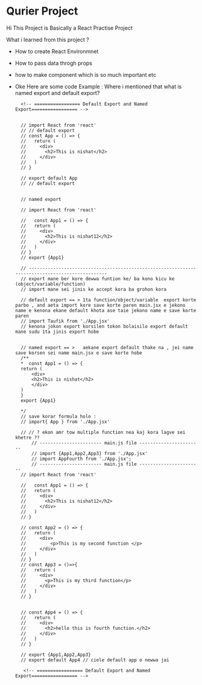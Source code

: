 # Qurier Project

Hi This Project is Basically a React Practise Project 

What i learned from this project ?
- How to create React Environmnet 
- How to pass data throgh props 
- how to make component which is so much important etc
- Oke Here are some code Example : Where i mentioned that what is named export and default export?


        <!-- ================= Default Export and Named Export================= -->


        // import React from 'react'
        // // default export 
        // const App = () => {
        //   return (
        //     <div>
        //       <h2>This is nishat</h2>
        //     </div>
        //   )
        // }

        // export default App
        // // default export 


        // named export 

        // import React from 'react'

        //   const App1 = () => {
        //   return (
        //     <div>
        //       <h2>This is nishat12</h2>
        //     </div>
        //   )
        // }
        // export {App1}
        
        // ------------------------------------------------------------------------------------------------
        // export mane ber kore dewwa funtion ke/ ba kono kicu ke (object/variable/function)
        // import mane sei jinis ke accept kora ba grohon kora 

        // default export == > 1ta function/object/variable  export korte parbo , and aeta import kore save korte paren main.jsx e jekono name e kenona ekane default khota ase taie jekono name e save korte paren 
        // import Taufik from './App.jsx' 
        // kenona jokon export korsilen tokon bolaisilo export default mane sudu 1ta jinis export hobe 


        // named export == >   aekane export default thake na , jei name save korsen sei name main.jsx e save korte hobe 
        /**
        *  const App1 = () => {
        return (
            <div>
            <h2>This is nishat</h2>
            </div>
        )
        }
        export {App1}

        */
        // save korar formula holo : 
        // import{ App } from './App.jsx'

        // // ? ekon amr tow multiple function nea kaj kora lagve sei khetre ??
            // ----------------------- main.js file -----------------------
            // import {App1,App2,App3} from './App.jsx'
            // import AppFourth from './App.jsx';
            // ----------------------- main.js file -----------------------
        // import React from 'react'

        //   const App1 = () => {
        //   return (
        //     <div>
        //       <h2>This is nishat12</h2>
        //     </div>
        //   )
        // }

        // const App2 = () => {
        //   return (
        //     <div>
        //         <p>This is my second function </p>
        //     </div>
        //   )
        // }
        // const App3 = ()=>{
        //   return (
        //     <div>
        //       <p>This is my third function</p>
        //     </div>
        //   )
        // }


        // const App4 = () => {
        //   return (
        //     <div>
        //       <h2>hello this is fourth function.</h2>
        //     </div>
        //   )
        // }

        // export {App1,App2,App3} 
        // export default App4 // ciele default app o newwa jai

         <!-- ================= Default Export and Named Export================= -->